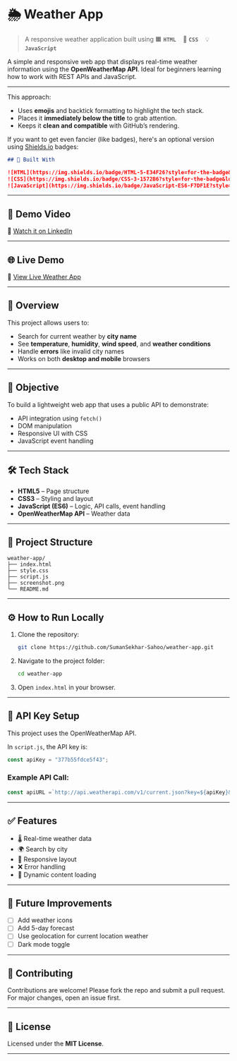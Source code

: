 
# 🌦️ Weather App

> A responsive weather application built using
> 🟧 **`HTML`**    🎨 **`CSS`**    💡 **`JavaScript`**

A simple and responsive web app that displays real-time weather information using the **OpenWeatherMap API**. Ideal for beginners learning how to work with REST APIs and JavaScript.

---

This approach:

* Uses **emojis** and backtick formatting to highlight the tech stack.
* Places it **immediately below the title** to grab attention.
* Keeps it **clean and compatible** with GitHub’s rendering.

If you want to get even fancier (like badges), here's an optional version using [Shields.io](https://shields.io/) badges:

```md
## 🚀 Built With

![HTML](https://img.shields.io/badge/HTML-5-E34F26?style=for-the-badge&logo=html5&logoColor=white)
![CSS](https://img.shields.io/badge/CSS-3-1572B6?style=for-the-badge&logo=css3&logoColor=white)
![JavaScript](https://img.shields.io/badge/JavaScript-ES6-F7DF1E?style=for-the-badge&logo=javascript&logoColor=black)
```
---

## 📸 Demo Video

🔗 [Watch it on LinkedIn](https://www.linkedin.com/posts/sumansekhar-sahoo_overview-objective-key-activity-7300877432868286464--1Fq?utm_source=share&utm_medium=member_desktop&rcm=ACoAAFbWbFkBBD_ckmIB0-Z1ZAk25yadMwBisI0)

---

## 🌐 Live Demo

🚀 [View Live Weather App](https://sumansekhar-sahoo.github.io/weather-app/)

---

## 📌 Overview

This project allows users to:

* Search for current weather by **city name**
* See **temperature**, **humidity**, **wind speed**, and **weather conditions**
* Handle **errors** like invalid city names
* Works on both **desktop and mobile** browsers

---

## 🎯 Objective

To build a lightweight web app that uses a public API to demonstrate:

* API integration using `fetch()`
* DOM manipulation
* Responsive UI with CSS
* JavaScript event handling

---

## 🛠️ Tech Stack

* **HTML5** – Page structure
* **CSS3** – Styling and layout
* **JavaScript (ES6)** – Logic, API calls, event handling
* **OpenWeatherMap API** – Weather data

---

## 📁 Project Structure

```
weather-app/
├── index.html
├── style.css
├── script.js
├── screenshot.png
└── README.md
```

---

## ⚙️ How to Run Locally

1. Clone the repository:

   ```bash
   git clone https://github.com/SumanSekhar-Sahoo/weather-app.git
   ```

2. Navigate to the project folder:

   ```bash
   cd weather-app
   ```

3. Open `index.html` in your browser.

---

## 🔑 API Key Setup

This project uses the OpenWeatherMap API.

In `script.js`, the API key is:

```javascript
const apiKey = "377b55fdce5f43";
```

### Example API Call:

```javascript
const apiURL =`http://api.weatherapi.com/v1/current.json?key=${apiKey}&q=${city}&aqi=yes`;
```

---

## ✅ Features

* 🌡️ Real-time weather data
* 🌍 Search by city
* 📱 Responsive layout
* ❌ Error handling
* 🔁 Dynamic content loading

---

## 🚧 Future Improvements

* [ ] Add weather icons
* [ ] Add 5-day forecast
* [ ] Use geolocation for current location weather
* [ ] Dark mode toggle

---

## 🤝 Contributing

Contributions are welcome! Please fork the repo and submit a pull request. For major changes, open an issue first.

---

## 📄 License

Licensed under the **MIT License**.

---

